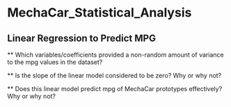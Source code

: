 # MechaCar_Statistical_Analysis


## Linear Regression to Predict MPG

** Which variables/coefficients provided a non-random amount of variance to the mpg values in the dataset?



** Is the slope of the linear model considered to be zero? Why or why not?



** Does this linear model predict mpg of MechaCar prototypes effectively? Why or why not?


